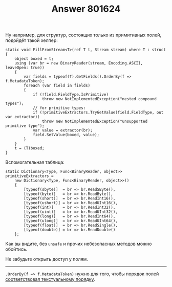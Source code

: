 ﻿---
title: "Answer 801624"
se.owner.user_id: 10105
se.owner.display_name: "VladD"
se.owner.link: "https://ru.stackoverflow.com/users/10105/vladd"
se.answer_id: 801624
se.question_id: 801587
se.post_type: answer
se.score: 2
se.is_accepted: False
---
<p>Ну например, для структур, состоящих только из примитивных полей, подойдёт такой хелпер:</p>

<pre><code>static void FillFromStream&lt;T&gt;(ref T t, Stream stream) where T : struct
{
    object boxed = t;
    using (var br = new BinaryReader(stream, Encoding.ASCII, leaveOpen: true))
    {
        var fields = typeof(T).GetFields().OrderBy(f =&gt; f.MetadataToken);
        foreach (var field in fields)
        {
            if (!field.FieldType.IsPrimitive)
                throw new NotImplementedException("nested compound types");
            // for primitive types:
            if (!primitiveExtractors.TryGetValue(field.FieldType, out var extractor))
                throw new NotImplementedException("unsupported primitive type");
            var value = extractor(br);
            field.SetValue(boxed, value);
        }
    }
    t = (T)boxed;
}
</code></pre>

<p>Вспомогательная таблица:</p>

<pre><code>static Dictionary&lt;Type, Func&lt;BinaryReader, object&gt;&gt; primitiveExtractors =
    new Dictionary&lt;Type, Func&lt;BinaryReader, object&gt;&gt;()
    {
        [typeof(sbyte)]  = br =&gt; br.ReadSByte(),
        [typeof(byte)]   = br =&gt; br.ReadByte(),
        [typeof(short)]  = br =&gt; br.ReadInt16(),
        [typeof(ushort)] = br =&gt; br.ReadUInt16(),
        [typeof(int)]    = br =&gt; br.ReadInt32(),
        [typeof(uint)]   = br =&gt; br.ReadUInt32(),
        [typeof(long)]   = br =&gt; br.ReadInt64(),
        [typeof(ulong)]  = br =&gt; br.ReadUInt64(),
        [typeof(float)]  = br =&gt; br.ReadSingle(),
        [typeof(double)] = br =&gt; br.ReadDouble()
    };
</code></pre>

<p>Как вы видите, без <code>unsafe</code> и прочих небезопасных методов можно обойтись.</p>

<p>Не забудьте открыть доступ у полям.</p>

<hr>

<p><code>.OrderBy(f =&gt; f.MetadataToken)</code> нужно для того, чтобы порядок полей <a href="https://stackoverflow.com/a/11403362/276994">соответствовал текстуальному порядку</a>.</p>
